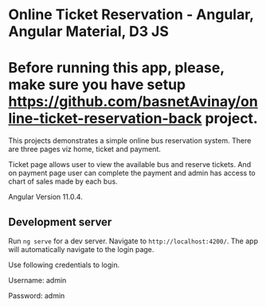 # Online Ticket Reservation - Angular, Angular Material, D3 JS

# Before running this app, please, make sure you have setup https://github.com/basnetAvinay/online-ticket-reservation-back project.  

This projects demonstrates a simple online bus reservation system. There are three pages viz home, ticket and payment.

Ticket page allows user to view the available bus and reserve tickets. And on payment page user can complete the payment and admin has access to chart of sales made by each bus.

Angular Version 11.0.4.

## Development server

Run `ng serve` for a dev server. Navigate to `http://localhost:4200/`. The app will automatically navigate to the login page.

Use following credentials to login.

Username: admin

Password: admin

